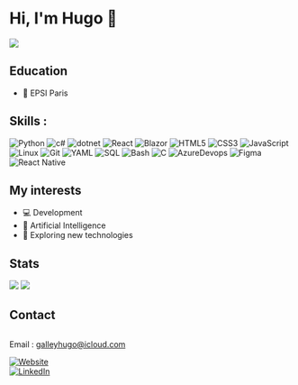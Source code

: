 # Hi, I'm Hugo 👋
![](http://github-profile-summary-cards.vercel.app/api/cards/profile-details?username=Hugo-Galley&theme=ayu_mirage)
## Education 
- 🏫 EPSI Paris

## Skills :
![Python](https://img.shields.io/badge/python-3670A0?style=for-the-badge&logo=python&logoColor=ffdd54)
![c#](https://img.shields.io/badge/C%23-239120?style=for-the-badge&logo=c-sharp&logoColor=white)
![dotnet](https://img.shields.io/badge/.NET-512BD4?style=for-the-badge&logo=dotnet&logoColor=white)
![React](https://img.shields.io/badge/react-%2320232a.svg?style=for-the-badge&logo=react&logoColor=%2361DAFB)
![Blazor](https://img.shields.io/badge/blazor-%235C2D91.svg?style=for-the-badge&logo=blazor&logoColor=white)
![HTML5](https://img.shields.io/badge/html5-%23E34F26.svg?style=for-the-badge&logo=html5&logoColor=white)
![CSS3](https://img.shields.io/badge/css3-%231572B6.svg?style=for-the-badge&logo=css3&logoColor=white)
![JavaScript](https://img.shields.io/badge/javascript-%23323330.svg?style=for-the-badge&logo=javascript&logoColor=%23F7DF1E)
![Linux](https://img.shields.io/badge/Linux-FCC624?style=for-the-badge&logo=linux&logoColor=black)
![Git](https://img.shields.io/badge/GIT-E44C30?style=for-the-badge&logo=git&logoColor=white)
![YAML](https://img.shields.io/badge/yaml-%23ffffff.svg?style=for-the-badge&logo=yaml&logoColor=151515)
![SQL](https://img.shields.io/badge/MySQL-005C84?style=for-the-badge&logo=mysql&logoColor=white)
![Bash](https://img.shields.io/badge/GNU%20Bash-4EAA25?style=for-the-badge&logo=GNU%20Bash&logoColor=white)
![C](https://img.shields.io/badge/C-00599C?style=for-the-badge&logo=c&logoColor=white)
![AzureDevops](https://img.shields.io/badge/Azure_DevOps-0078D7?style=for-the-badge&logo=azure-devops&logoColor=white)
![Figma](https://img.shields.io/badge/figma-%23F24E1E.svg?style=for-the-badge&logo=figma&logoColor=white)
![React Native](https://img.shields.io/badge/react_native-%2320232a.svg?style=for-the-badge&logo=react&logoColor=%2361DAFB)


## My interests
- 💻 Development
- 🤖 Artificial Intelligence
- 🚀 Exploring new technologies
## Stats
![](http://github-profile-summary-cards.vercel.app/api/cards/stats?username=Hugo-Galley&theme=ayu_mirage)
![](http://github-profile-summary-cards.vercel.app/api/cards/repos-per-language?username=Hugo-Galley&theme=ayu_mirage)

## Contact
<div style="display: flex; flex-direction: column; align-items: flex-start;">
  <p>Email : <a href="mailto:galleyhugo@icloud.com">galleyhugo@icloud.com</a></p>
  <a href="https://galleyhugo.com" target="_blank">
    <img src="https://img.shields.io/badge/website-000000?style=for-the-badge&logo=About.me&logoColor=white" alt="Website">
  </a>
  <a href="https://www.linkedin.com/in/hugo-galley-a88198304/" target="_blank">
    <img src="https://img.shields.io/badge/LinkedIn-0077B5?style=for-the-badge&logo=linkedin&logoColor=white" alt="LinkedIn">
  </a>
</div>

